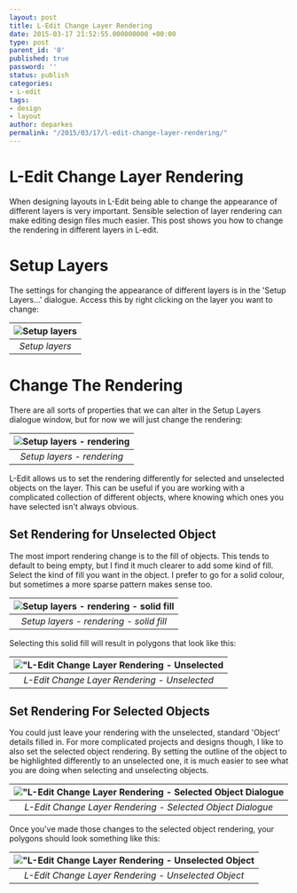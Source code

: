 ```yaml
---
layout: post
title: L-Edit Change Layer Rendering
date: 2015-03-17 21:52:55.000000000 +00:00
type: post
parent_id: '0'
published: true
password: ''
status: publish
categories:
- L-edit
tags:
- design
- layout
author: deparkes
permalink: "/2015/03/17/l-edit-change-layer-rendering/"
---
```

<h1>L-Edit Change Layer Rendering</h1>
When designing layouts in L-Edit being able to change the appearance of different layers is very important. Sensible selection of layer rendering can make editing design files much easier. This post shows you how to change the rendering in different layers in L-edit.
<h1>Setup Layers</h1>
The settings for changing the appearance of different layers is in the 'Setup Layers...' dialogue. Access this by right clicking on the layer you want to change:


| ![Setup layers]({{site.baseurl}}/assets/2015/03/SetupLayers.png) |
|:--:|
| *Setup layers* |

<h1>Change The Rendering</h1>

There are all sorts of properties that we can alter in the Setup Layers dialogue window, but for now we will just change the rendering:

| ![Setup layers - rendering]({{site.baseurl}}/assets/2015/03/SetupLayers-Rendering.png) |
|:--:|
| *Setup layers - rendering* |


L-Edit allows us to set the rendering differently for selected and unselected objects on the layer. This can be useful if you are working with a complicated collection of different objects, where knowing which ones you have selected isn't always obvious.
<h2>Set Rendering for Unselected Object</h2>
The most import rendering change is to the fill of objects. This tends to default to being empty, but I find it much clearer to add some kind of fill.
Select the kind of fill you want in the object. I prefer to go for a solid colour, but sometimes a more sparse pattern makes sense too.

| ![Setup layers - rendering - solid fill]({{site.baseurl}}/assets/2015/03/SetupLayers-Rendering-SolidFill.png) |
|:--:|
| *Setup layers - rendering - solid fill* |

Selecting this solid fill will result in polygons that look like this:

| !["L-Edit Change Layer Rendering - Unselected]({{site.baseurl}}/assets/2015/03/PolygonUnSelected1.png) |
|:--:|
| *L-Edit Change Layer Rendering - Unselected* |

<h2>Set Rendering For Selected Objects</h2>
You could just leave your rendering with the unselected, standard 'Object' details filled in. For more complicated projects and designs though, I like to also set the selected object rendering.
By setting the outline of the object to be highlighted differently to an unselected one, it is much easier to see what you are doing when selecting and unselecting objects.

| !["L-Edit Change Layer Rendering - Selected Object Dialogue]({{site.baseurl}}/assets/2015/03/SetupLayers-Rendering-Selected.png) |
|:--:|
| *L-Edit Change Layer Rendering - Selected Object Dialogue* |

Once you've made those changes to the selected object rendering, your polygons should look something like this:

| !["L-Edit Change Layer Rendering - Unselected Object]({{site.baseurl}}/assets/2015/03/PolygonSelected.png) |
|:--:|
| *L-Edit Change Layer Rendering - Unselected Object* |
